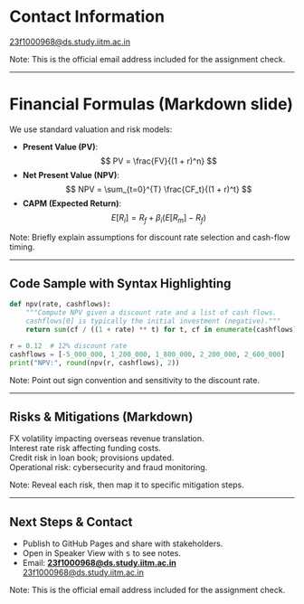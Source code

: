 # Contact Information

23f1000968@ds.study.iitm.ac.in

Note: This is the official email address included for the assignment check.

---

# Financial Formulas (Markdown slide)

We use standard valuation and risk models:

- **Present Value (PV)**: $$ PV = \frac{FV}{(1 + r)^n} $$
- **Net Present Value (NPV)**: $$ NPV = \sum_{t=0}^{T} \frac{CF_t}{(1 + r)^t} $$
- **CAPM (Expected Return)**: $$ E[R_i] = R_f + \beta_i (E[R_m] - R_f) $$

Note: Briefly explain assumptions for discount rate selection and cash-flow timing.

---

## Code Sample with Syntax Highlighting

```python
def npv(rate, cashflows):
    """Compute NPV given a discount rate and a list of cash flows.
    cashflows[0] is typically the initial investment (negative)."""
    return sum(cf / ((1 + rate) ** t) for t, cf in enumerate(cashflows))

r = 0.12  # 12% discount rate
cashflows = [-5_000_000, 1_200_000, 1_800_000, 2_200_000, 2_600_000]
print("NPV:", round(npv(r, cashflows), 2))
```

Note: Point out sign convention and sensitivity to the discount rate.

---

## Risks & Mitigations (Markdown)

<span class="fragment">FX volatility impacting overseas revenue translation.</span><br>
<span class="fragment">Interest rate risk affecting funding costs.</span><br>
<span class="fragment">Credit risk in loan book; provisions updated.</span><br>
<span class="fragment">Operational risk: cybersecurity and fraud monitoring.</span>

Note: Reveal each risk, then map it to specific mitigation steps.

---

## Next Steps & Contact

- Publish to GitHub Pages and share with stakeholders.
- Open in Speaker View with <kbd>s</kbd> to see notes.
- Email: **23f1000968@ds.study.iitm.ac.in**
23f1000968@ds.study.iitm.ac.in

Note: This is the official email address included for the assignment check.
